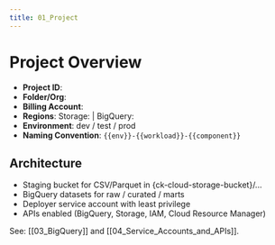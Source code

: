 ```yaml
---
title: 01_Project
---
```


# Project Overview

- **Project ID**: <!-- fill -->
- **Folder/Org**: <!-- fill -->
- **Billing Account**: <!-- fill -->
- **Regions**: Storage: <!-- e.g., us-east1 --> | BigQuery: <!-- e.g., US multi-region -->
- **Environment**: dev / test / prod
- **Naming Convention**: `{{env}}-{{workload}}-{{component}}`

## Architecture
- Staging bucket for CSV/Parquet in {ck-cloud-storage-bucket}/...
- BigQuery datasets for raw / curated / marts
- Deployer service account with least privilege
- APIs enabled (BigQuery, Storage, IAM, Cloud Resource Manager)

See: [[03_BigQuery]] and [[04_Service_Accounts_and_APIs]].
